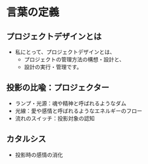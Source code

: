# 言葉の定義

## プロジェクトデザインとは

- 私にとって、プロジェクトデザインとは、
  - プロジェクトの管理方法の構想・設計と、
  - 設計の実行・管理です。

## 投影の比喩：プロジェクター

- ランプ・光源：魂や精神と呼ばれるようなダム
- 光線：愛や感情と呼ばれるようなエネルギーのフロー
- 流れのスイッチ：投影対象の認知

## カタルシス

- 投影時の感情の消化
